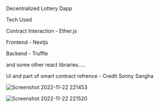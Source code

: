 Decentralized Lottery Dapp 

Tech Used

Contract Interaction - Ether.js

Frontend - Nextjs

Backend - Truffle

and some other react libraries.....

Ui and part of smart contract refrence - Credit Sonny Sangha

![Screenshot 2022-11-22 221453](https://user-images.githubusercontent.com/86045544/203374312-f678ee04-3794-4c9a-afdc-e01df5c85035.png)

![Screenshot 2022-11-22 221520](https://user-images.githubusercontent.com/86045544/203374325-4d902aa1-42f9-4a29-beb4-668a30040fad.png)


